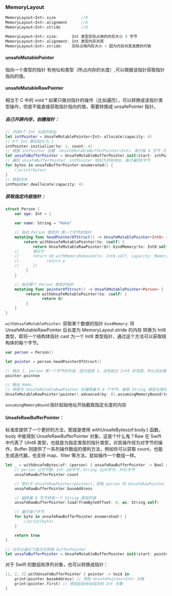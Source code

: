### MemoryLayout

```swift
MemoryLayout<Int>.size           //8
MemoryLayout<Int>.alignment      //8
MemoryLayout<Int>.stride         //8

MemoryLayout<Int>.size:      Int 类型实际占用的内存大小 8 字节
MemoryLayout<Int>.alignment: Int 类型内存对其
MemoryLayout<Int>.stride:    实际占用内存大小 + 因为内存对其浪费的代销
```

#### unsafeMutablePointer

指向一个类型的指针
有地址和类型（所占内存的长度）,可以根据该指针获取指针指向的值。

#### unsafeMutableRawPointer
相当于 C 中的 void *
如果只做对指针的操作（比如遍历），可以转换成该指针类型操作，但是不能直接获取指针指向的值，需要转换成 unsafePointer 指针。


##### 自己开辟内存，创建指针：

```swift
// 开辟4个 Int 长度的地址
let intPointer = UnsafeMutablePointer<Int>.allocate(capacity: 4)
// 4个 Int 都初始化为 1
intPointer.initialize(to: 1, count: 4)
// 根据 intPointer 创建  UnsafeMutableBufferPointer<Int>，表示每 8 字节（Int长度）为一个元素。
let unsafeBufferPointer = UnsafeMutableBufferPointer.init(start: intPointer, count: 4)
// 遍历 unsafeBufferPointer，intPointer 地址为开始地址，每次遍历8字节
for bytes in unsafeBufferPointer.enumerated() {
    //print(bytes)
}
// 释放内存
intPointer.deallocate(capacity: 4)
```

##### 获取指定内容指针：

```swift
struct Person {
    var age: Int = 1

    var name: String = "Haha"

    // 指向 Person 类型的 第一个字节的指针
    mutating func headPointerOfStruct() -> UnsafeMutablePointer<Int8> {
        return withUnsafeMutablePointer(to: &self) {
            return UnsafeMutableRawPointer($0).bindMemory(to: Int8.self, capacity: MemoryLayout<Person>.stride)
    //      等价于
    //      return $0.withMemoryRebound(to: Int8.self, capacity: MemoryLayout<Person>.stride, { p in
    //            return p
    //      })
         }
    }

    // 指向整个 Person 类型的指针
    mutating func pointerOfStruct() -> UnsafeMutablePointer<Person> {
         return withUnsafeMutablePointer(to: &self) {
                return $0
         }
    }
}
```
```withUnsafeMutablePointer```: 获取某个数据的指针
```bindMemory```: 将 UnsafeMutableRawPointer 后长度为 MemoryLayout<Person>.stride 的内存 转换为 Int8 类型，即将一个结构体指针 cast 为一个 Int8 类型指针，通过这个方法可以获取结构体的每个字节。

```swift
var person = Person()

let pointer = person.headPointerOfStruct()

// 输出 1, person 第一个字节的内容，因为值是 1，没有超过 Int8 的范围，所以没出错，值大一点就会出错
pointer.pointee

// 输出 HaHa.
// 转换为 UnsafeMutableRawPointer 后偏移量为 8 个字节，截取 String 类型长度的 内存，所以值为 person 属性 name 的 值
UnsafeMutableRawPointer(pointer).advanced(by: 8).assumingMemoryBound(to: String.self).pointee
```
```assumingMemoryBound```:指针起始地址开始截取指定长度的内存


#### UnsafeRawBufferPointer：
标准库提供了一个更好的方法，那就是使用 withUnsafeBytes(of:body:) 函数，body 中能得到 UnsafeRawBufferPointer 对象，这是个什么鬼？Raw 在 Swift 中代表了 UInt8 类型，也就是为指定类型的指针类型，对其操作视为对字节的操作，Buffer 则提供了一系列操作数组的便利方法，例如你可以获取 count，也能生成迭代器，也支持 map、filter 等方法，犹如操作一个数组一样。

```swift
let _ = withUnsafeBytes(of: &person) { unsafeRawBufferPointer -> Bool in
    // person 占字节数，Int 占8字节，String 占24字节，共32字节
    unsafeRawBufferPointer.count

    // 等价于 UnsafeRawPointer(pointer)，获取 person 的 UnsafeRawPointer
    unsafeRawBufferPointer.baseAddress

    // 偏移量 8 字节获取一个 String 类型的值
    unsafeRawBufferPointer.load(fromByteOffset: 8, as: String.self)

    // 遍历每个字节
    for byte in unsafeRawBufferPointer.enumerated() {
        //print(byte)
    }

    return true
}

// 也可以通过下面方式获取 bufferPointer
let unsafeBufferPointer = UnsafeMutableBufferPointer.init(start: pointer, count: 32)
```
对于 Swift 的数组和序列对象，也可以转换成指针：
```swift
[1, 2, 3].withUnsafeBufferPointer { pointer -> Void in
    print(pointer.baseAddress) // 得到 UnsafePointer<Int> 对象
    print(pointer.first) // 得到起始地址指向的 Int 对象
}
```
